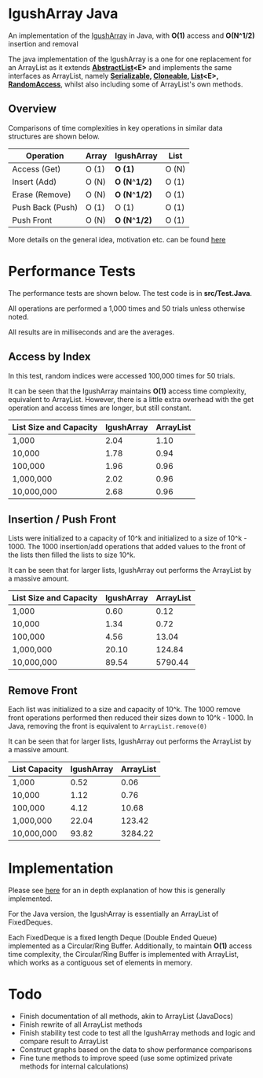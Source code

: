 # IgushArray Java
 An implementation of the [IgushArray](https://github.com/igushev/IgushArray) in Java, with **O(1)** access and **O(N^1/2)** insertion and removal

The java implementation of the IgushArray is a one for one replacement for an ArrayList as it extends **[AbstractList](https://docs.oracle.com/javase/8/docs/api/java/util/AbstractList.html)\<E>** and implements the same interfaces as ArrayList, namely **[Serializable](https://docs.oracle.com/javase/7/docs/api/java/io/Serializable.html), [Cloneable](https://docs.oracle.com/javase/7/docs/api/java/lang/Cloneable.html), [List](https://docs.oracle.com/javase/7/docs/api/java/util/List.html)\<E>, [RandomAccess](https://docs.oracle.com/javase/7/docs/api/java/util/RandomAccess.html)**, whilst also including some of ArrayList's own methods.

## Overview

Comparisons of time complexities in key operations in similar data structures are shown below.

| Operation        | Array | IgushArray        | List  |
| ---------------- | ----- | ----------------- | ----- |
| Access (Get)     | O (1) | **O (1)**         | O (N) |
| Insert (Add)     | O (N) | **O (N**^**1/2)** | O (1) |
| Erase (Remove)   | O (N) | **O (N**^**1/2)** | O (1) |
| Push Back (Push) | O (1) | O (1)             | O (1) |
| Push Front       | O (N) | **O (N**^**1/2)** | O (1) |

More details on the general idea, motivation etc. can be found [here](https://github.com/igushev/IgushArray#overview)

# Performance Tests

The performance tests are shown below. The test code is in **src/Test.Java**. 

All operations are performed a 1,000 times and 50 trials unless otherwise noted.

All results are in milliseconds and are the averages.

## Access by Index

In this test, random indices were accessed 100,000 times for 50 trials.

It can be seen that the IgushArray maintains **O(1)** access time complexity, equivalent to ArrayList. However, there is a little extra overhead with the get operation and access times are longer, but still constant.

| List Size and Capacity | IgushArray | ArrayList |
| ---------------------- | ---------- | --------- |
| 1,000                  | 2.04       | 1.10      |
| 10,000                 | 1.78       | 0.94      |
| 100,000                | 1.96       | 0.96      |
| 1,000,000              | 2.02       | 0.96      |
| 10,000,000             | 2.68       | 0.96      |

## Insertion / Push Front

Lists were initialized to a capacity of 10^k and initialized to a size of 10^k - 1000. The 1000 insertion/add operations that added values to the front of the lists then filled the lists to size 10^k.

It can be seen that for larger lists, IgushArray out performs the ArrayList by a massive amount.

| List Size and Capacity | IgushArray | ArrayList |
| ---------------------- | ---------- | --------- |
| 1,000                  | 0.60       | 0.12      |
| 10,000                 | 1.34       | 0.72      |
| 100,000                | 4.56       | 13.04     |
| 1,000,000              | 20.10      | 124.84    |
| 10,000,000             | 89.54      | 5790.44   |

## Remove Front

Each list was initialized to a size and capacity of 10^k. The 1000 remove front operations performed then reduced their sizes down to 10^k - 1000. In Java, removing the front is equivalent to `ArrayList.remove(0)`

It can be seen that for larger lists, IgushArray out performs the ArrayList by a massive amount.

| List Capacity | IgushArray | ArrayList |
| ------------- | ---------- | --------- |
| 1,000         | 0.52       | 0.06      |
| 10,000        | 1.12       | 0.76      |
| 100,000       | 4.12       | 10.68     |
| 1,000,000     | 22.04      | 123.42    |
| 10,000,000    | 93.82      | 3284.22   |

# Implementation

Please see [here](https://github.com/igushev/IgushArray#implementation) for an in depth explanation of how this is generally implemented.

For the Java version, the IgushArray is essentially an ArrayList of FixedDeques.

Each FixedDeque is a fixed length Deque (Double Ended Queue) implemented as a Circular/Ring Buffer. Additionally, to maintain **O(1)** access time complexity, the Circular/Ring Buffer is implemented with ArrayList, which works as a contiguous set of elements in memory.

# Todo

- Finish documentation of all methods, akin to ArrayList (JavaDocs)
- Finish rewrite of all ArrayList methods
- Finish stability test code to test all the IgushArray methods and logic and compare result to ArrayList
- Construct graphs based on the data to show performance comparisons
- Fine tune methods to improve speed (use some optimized private methods for internal calculations)
